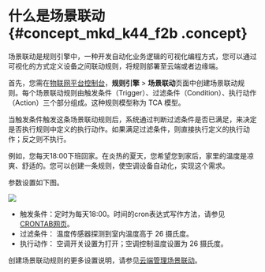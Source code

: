 # 什么是场景联动 {#concept_mkd_k44_f2b .concept}

场景联动是规则引擎中，一种开发自动化业务逻辑的可视化编程方式，您可以通过可视化的方式定义设备之间联动规则，将规则部署至云端或者边缘端。

首先，您需在[物联网平台控制台](https://iot.console.aliyun.com/)，**规则引擎** \> **场景联动**页面中创建场景联动规则。每个场景联动规则由触发条件（Trigger）、过滤条件（Condition）、执行动作（Action）三个部分组成。这种规则模型称为 TCA 模型。

当触发条件触发这条场景联动规则后，系统通过判断过滤条件是否已满足，来决定是否执行规则中定义的执行动作。如果满足过滤条件，则直接执行定义的执行动作；反之则不执行。

例如，您每天18:00下班回家。在炎热的夏天，您希望您到家后，家里的温度是凉爽、舒适的。您可以创建一条规则，使空调设备自动化，实现这个需求。

参数设置如下图。

![](http://static-aliyun-doc.oss-cn-hangzhou.aliyuncs.com/assets/img/15098/15469150816486_zh-CN.png)

-   触发条件：定时为每天18:00。时间的cron表达式写作方法，请参见[CRONTAB网页](http://crontab.org/)。
-   过滤条件： 温度传感器探测到室内温度高于 26 摄氏度。
-   执行动作： 空调开关设置为打开；空调控制温度设置为 26 摄氏度。

创建场景联动规则的更多设置说明，请参见[云端管理场景联动](intl.zh-CN/用户指南/场景联动/云端管理场景联动.md#)。

